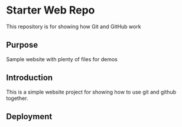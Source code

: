 # Starter Web Repo

This repository is for showing how Git and GitHub work

## Purpose

Sample website with plenty of files for demos

## Introduction
This is a simple website project for showing how to use git and github together.


## Deployment



